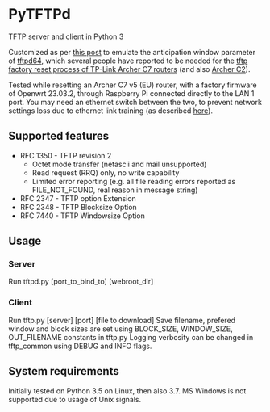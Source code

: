 # PyTFTPd
TFTP server and client in Python 3

Customized as per [this post](https://forum.openwrt.org/t/tftp-download-from-tp-link-archer-c2-does-not-work-properly/65531/30) to emulate the anticipation window parameter of [tftpd64](https://pjo2.github.io/tftpd64/), which several people have reported to be needed for the [tftp factory reset process of TP-Link Archer C7 routers](https://openwrt.org/toh/tp-link/archer_c7#if_tftp_flashing_fails) (and also [Archer C2](https://forum.openwrt.org/t/tftp-download-from-tp-link-archer-c2-does-not-work-properly/65531/23)).

Tested while resetting an Archer C7 v5 (EU) router, with a factory firmware of Openwrt 23.03.2, through Raspberry Pi connected directly to the LAN 1 port. You may need an ethernet switch between the two, to prevent network settings loss due to ethernet link training (as described [here](https://forum.openwrt.org/t/tftp-download-from-tp-link-archer-c2-does-not-work-properly/65531/2)).

## Supported features
* RFC 1350 - TFTP revision 2
  * Octet mode transfer (netascii and mail unsupported)
  * Read request (RRQ) only, no write capability
  * Limited error reporting (e.g. all file reading errors reported as FILE_NOT_FOUND, real reason in message string)
* RFC 2347 - TFTP option Extension
* RFC 2348 - TFTP Blocksize Option
* RFC 7440 - TFTP Windowsize Option

## Usage
### Server
Run tftpd.py [port_to_bind_to] [webroot_dir]

### Client
Run tftp.py [server] [port] [file to download]
Save filename, prefered window and block sizes are set using BLOCK_SIZE, WINDOW_SIZE, OUT_FILENAME constants in tftp.py
Logging verbosity can be changed in tftp_common using DEBUG and INFO flags.

## System requirements
Initially tested on Python 3.5 on Linux, then also 3.7. MS Windows is not supported due to usage of Unix signals.
